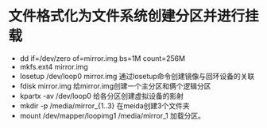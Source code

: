 # 文件格式化为文件系统创建分区并进行挂载

- dd if=/dev/zero of=mirror.img bs=1M count=256M
- mkfs.ext4 mirror.img
- losetup /dev/loop0 mirror.img 通过losetup命令创建镜像与回环设备的关联
- fdisk mirror.img 给mirror.img创建一个主分区和俩个逻辑分区
- kpartx -av /dev/loop0 给各分区创建虚拟设备的影射
- mkdir -p /media/mirror_{1..3} 在meida创建3个文件夹
- mount /dev/mapper/loopimg1 /media/mirror_1 加载分区。
